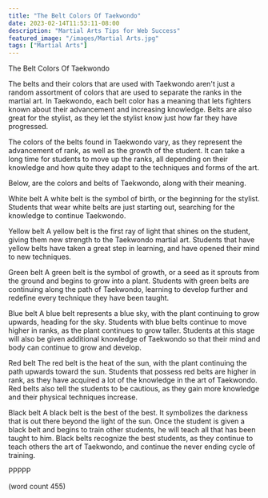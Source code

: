 ```yaml
---
title: "The Belt Colors Of Taekwondo"
date: 2023-02-14T11:53:11-08:00
description: "Martial Arts Tips for Web Success"
featured_image: "/images/Martial Arts.jpg"
tags: ["Martial Arts"]
---
```


The Belt Colors Of Taekwondo

The belts and their colors that are used with Taekwondo aren't just a random assortment of colors that are used to separate the ranks in the martial art.  In Taekwondo, each belt color has a meaning that lets fighters known about their advancement and increasing knowledge.  Belts are also great for the stylist, as they let the stylist know just how far they have progressed.

The colors of the belts found in Taekwondo vary, as they represent the advancement of rank, as well as the growth of the student.  It can take a long time for students to move up the ranks, all depending on their knowledge and how quite they adapt to the techniques and forms of the art.

Below, are the colors and belts of Taekwondo, along with their meaning.

White belt
A white belt is the symbol of birth, or the beginning for the stylist.  Students that wear white belts are just starting out, searching for the knowledge to continue Taekwondo.

Yellow belt
A yellow belt is the first ray of light that shines on the student, giving them new strength to the Taekwondo martial art.  Students that have yellow belts have taken a great step in learning, and have opened their mind to new techniques.

Green belt
A green belt is the symbol of growth, or a seed as it sprouts from the ground and begins to grow into a plant.  Students with green belts are continuing along the path of Taekwondo, learning to develop further and redefine every technique they have been taught.

Blue belt
A blue belt represents a blue sky, with the plant continuing to grow upwards, heading for the sky.  Students with blue belts continue to move higher in ranks, as the plant continues to grow taller.  Students at this stage will also be given additional knowledge of Taekwondo so that their mind and body can continue to grow and develop.

Red belt
The red belt is the heat of the sun, with the plant continuing the path upwards toward the sun.  Students that possess red belts are higher in rank, as they have acquired a lot of the knowledge in the art of Taekwondo.  Red belts also tell the students to be cautious, as they gain more knowledge and their physical techniques increase.

Black belt
A black belt is the best of the best.  It symbolizes the darkness that is out there beyond the light of the sun.  Once the student is given a black belt and begins to train other students, he will teach all that has been taught to him.  Black belts recognize the best students, as they continue to teach others the art of Taekwondo, and continue the never ending cycle of training.

PPPPP

(word count 455)
